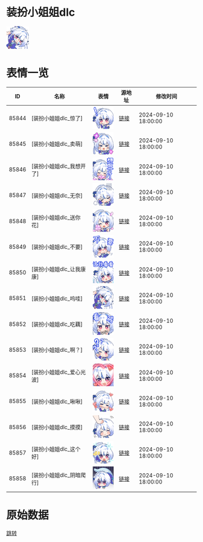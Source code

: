 # 装扮小姐姐dlc

<img src="./cover.png" height="60" alt="cover" />

# 表情一览

|ID|名称|表情|源地址|修改时间|
|----|----|----|----|----|
|85844|[装扮小姐姐dlc_惊了]|<img src="./pic/085844_%5B装扮小姐姐dlc_惊了%5D.png" height="60" alt="惊了"/>|[链接](https://i0.hdslb.com/bfs/garb/addfa51a485b9d32660bc409a18c508ea67869b2.png)|2024-09-10 18:00:00|
|85845|[装扮小姐姐dlc_卖萌]|<img src="./pic/085845_%5B装扮小姐姐dlc_卖萌%5D.png" height="60" alt="卖萌"/>|[链接](https://i0.hdslb.com/bfs/garb/5aa8d737f42bc50143284afe704d9b591e053526.png)|2024-09-10 18:00:00|
|85846|[装扮小姐姐dlc_我想开了]|<img src="./pic/085846_%5B装扮小姐姐dlc_我想开了%5D.png" height="60" alt="我想开了"/>|[链接](https://i0.hdslb.com/bfs/garb/d3da3bcf4eb792fcfd3fbdc1b377bd8d7739bc49.png)|2024-09-10 18:00:00|
|85847|[装扮小姐姐dlc_无奈]|<img src="./pic/085847_%5B装扮小姐姐dlc_无奈%5D.png" height="60" alt="无奈"/>|[链接](https://i0.hdslb.com/bfs/garb/c2388e1dea4d0ada3047df68dd7f7cd783f90a24.png)|2024-09-10 18:00:00|
|85848|[装扮小姐姐dlc_送你花]|<img src="./pic/085848_%5B装扮小姐姐dlc_送你花%5D.png" height="60" alt="送你花"/>|[链接](https://i0.hdslb.com/bfs/garb/dd9d1e7583bf5828a03daa554344ed95c784048f.png)|2024-09-10 18:00:00|
|85849|[装扮小姐姐dlc_不要]|<img src="./pic/085849_%5B装扮小姐姐dlc_不要%5D.png" height="60" alt="不要"/>|[链接](https://i0.hdslb.com/bfs/garb/9e76cdec5c4768cc1fbb4f4ae0a4a4eb78e75b19.png)|2024-09-10 18:00:00|
|85850|[装扮小姐姐dlc_让我康康]|<img src="./pic/085850_%5B装扮小姐姐dlc_让我康康%5D.png" height="60" alt="让我康康"/>|[链接](https://i0.hdslb.com/bfs/garb/a5d076ea911fb30d5c0721cb7597cc0a7fa360cb.png)|2024-09-10 18:00:00|
|85851|[装扮小姐姐dlc_呜哇]|<img src="./pic/085851_%5B装扮小姐姐dlc_呜哇%5D.png" height="60" alt="呜哇"/>|[链接](https://i0.hdslb.com/bfs/garb/e0c06a257111c6240d21618e4eedd6a52b283b15.png)|2024-09-10 18:00:00|
|85852|[装扮小姐姐dlc_吃藕]|<img src="./pic/085852_%5B装扮小姐姐dlc_吃藕%5D.png" height="60" alt="吃藕"/>|[链接](https://i0.hdslb.com/bfs/garb/100c7fc2501dbfe24d682bb3c799b96b5fc905e3.png)|2024-09-10 18:00:00|
|85853|[装扮小姐姐dlc_啊？]|<img src="./pic/085853_%5B装扮小姐姐dlc_啊？%5D.png" height="60" alt="啊？"/>|[链接](https://i0.hdslb.com/bfs/garb/adee6579d0a9135b8ef504fb4f53d7e85698221c.png)|2024-09-10 18:00:00|
|85854|[装扮小姐姐dlc_爱心光波]|<img src="./pic/085854_%5B装扮小姐姐dlc_爱心光波%5D.png" height="60" alt="爱心光波"/>|[链接](https://i0.hdslb.com/bfs/garb/a0c1c045d4146424c9fdd5e34ea3031afe4ab431.png)|2024-09-10 18:00:00|
|85855|[装扮小姐姐dlc_啾啾]|<img src="./pic/085855_%5B装扮小姐姐dlc_啾啾%5D.png" height="60" alt="啾啾"/>|[链接](https://i0.hdslb.com/bfs/garb/b22e400411c83f5081796921de924997e56ea9e2.png)|2024-09-10 18:00:00|
|85856|[装扮小姐姐dlc_摸摸]|<img src="./pic/085856_%5B装扮小姐姐dlc_摸摸%5D.png" height="60" alt="摸摸"/>|[链接](https://i0.hdslb.com/bfs/garb/a03fc94f9982e4cc41d74a78143a487992bcc3a3.png)|2024-09-10 18:00:00|
|85857|[装扮小姐姐dlc_这个好]|<img src="./pic/085857_%5B装扮小姐姐dlc_这个好%5D.png" height="60" alt="这个好"/>|[链接](https://i0.hdslb.com/bfs/garb/1a09942a74b00acf1fa1788713fe63614484e17c.png)|2024-09-10 18:00:00|
|85858|[装扮小姐姐dlc_阴暗爬行]|<img src="./pic/085858_%5B装扮小姐姐dlc_阴暗爬行%5D.png" height="60" alt="阴暗爬行"/>|[链接](https://i0.hdslb.com/bfs/garb/64f34aaae4807e35f5b4e6d5c32b0c8035ed1c2e.png)|2024-09-10 18:00:00|

# 原始数据

[跳转](./raw.json)

